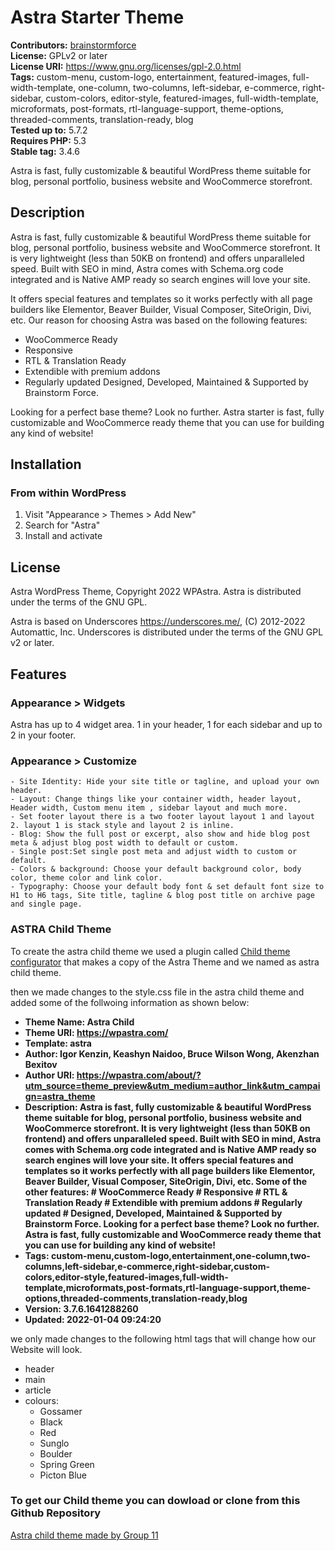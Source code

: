 # Astra Starter Theme #
**Contributors:** [brainstormforce](https://profiles.wordpress.org/brainstormforce)  
**License:** GPLv2 or later  
**License URI:** https://www.gnu.org/licenses/gpl-2.0.html  
**Tags:** custom-menu, custom-logo, entertainment, featured-images, full-width-template, one-column, two-columns, left-sidebar, e-commerce, right-sidebar, custom-colors, editor-style, featured-images, full-width-template, microformats, post-formats, rtl-language-support, theme-options, threaded-comments, translation-ready, blog  
**Tested up to:** 5.7.2  
**Requires PHP:** 5.3  
**Stable tag:** 3.4.6

Astra is fast, fully customizable & beautiful WordPress theme suitable for blog, personal portfolio, business website and WooCommerce storefront.

## Description ##

Astra is fast, fully customizable & beautiful WordPress theme suitable for blog, personal portfolio, business website and WooCommerce storefront. It is very lightweight (less than 50KB on frontend) and offers unparalleled speed. Built with SEO in mind, Astra comes with Schema.org code integrated and is Native AMP ready so search engines will love your site.

It offers special features and templates so it works perfectly with all page builders like Elementor, Beaver Builder, Visual Composer, SiteOrigin, Divi, etc. Our reason for choosing Astra was based on the following features:
* WooCommerce Ready 
* Responsive 
* RTL & Translation Ready 
* Extendible with premium addons 
* Regularly updated Designed, Developed, Maintained & Supported by Brainstorm Force.

Looking for a perfect base theme? Look no further. Astra starter is fast, fully customizable and WooCommerce ready theme that you can use for building any kind of website!

## Installation ##

### From within WordPress ###
1. Visit "Appearance > Themes > Add New"
2. Search for "Astra"
3. Install and activate

## License ##

Astra WordPress Theme, Copyright 2022 WPAstra.
Astra is distributed under the terms of the GNU GPL.

Astra is based on Underscores https://underscores.me/, (C) 2012-2022 Automattic, Inc.
Underscores is distributed under the terms of the GNU GPL v2 or later.

## Features ##

### Appearance > Widgets ###
Astra has up to 4 widget area. 1 in your header, 1 for each sidebar and up to 2 in your footer.

### Appearance > Customize ###
	- Site Identity: Hide your site title or tagline, and upload your own header.
	- Layout: Change things like your container width, header layout, Header width, Custom menu item , sidebar layout and much more.
	- Set footer layout there is a two footer layout layout 1 and layout 2. layout 1 is stack style and layout 2 is inline.
	- Blog: Show the full post or excerpt, also show and hide blog post meta & adjust blog post width to default or custom.
	- Single post:Set single post meta and adjust width to custom or default.
	- Colors & background: Choose your default background color, body color, theme color and link color.
	- Typography: Choose your default body font & set default font size to H1 to H6 tags, Site title, tagline & blog post title on archive page and single page.

### ASTRA Child Theme ###

To create the astra child theme we used a plugin called [Child theme configurator](https://wordpress.org/plugins/child-theme-configurator/) that makes a copy of the Astra Theme and we named as astra child theme.

then we made changes to the style.css file in the astra child theme and added some of the follwoing information as shown below:
* **Theme Name: Astra Child**
* **Theme URI: https://wpastra.com/**
* **Template: astra**
* **Author: Igor Kenzin, Keashyn Naidoo, Bruce Wilson Wong, Akenzhan Bexitov**
* **Author URI: https://wpastra.com/about/?utm_source=theme_preview&utm_medium=author_link&utm_campaign=astra_theme**
* **Description: Astra is fast, fully customizable &amp; beautiful WordPress theme suitable for blog, personal portfolio, business website and WooCommerce storefront. It is very lightweight (less than 50KB on frontend) and offers unparalleled speed. Built with SEO in mind, Astra comes with Schema.org code integrated and is Native AMP ready so search engines will love your site. It offers special features and templates so it works perfectly with all page builders like Elementor, Beaver Builder, Visual Composer, SiteOrigin, Divi, etc. Some of the other features: # WooCommerce Ready # Responsive # RTL &amp; Translation Ready # Extendible with premium addons # Regularly updated # Designed, Developed, Maintained &amp; Supported by Brainstorm Force. Looking for a perfect base theme? Look no further. Astra is fast, fully customizable and WooCommerce ready theme that you can use for building any kind of website!**
* **Tags: custom-menu,custom-logo,entertainment,one-column,two-columns,left-sidebar,e-commerce,right-sidebar,custom-colors,editor-style,featured-images,full-width-template,microformats,post-formats,rtl-language-support,theme-options,threaded-comments,translation-ready,blog**
* **Version: 3.7.6.1641288260**
* **Updated: 2022-01-04 09:24:20**

we only made changes to the following html tags that will change how our Website will look.

* header
* main
* article
* colours:
  * Gossamer 
  * Black
  * Red
  * Sunglo
  * Boulder
  * Spring Green
  * Picton Blue

### To get our Child theme you can dowload or clone from this Github Repository ###

[Astra child theme made by Group 11](https://github.com/cp3402-students/cp3402-2021-env-cp3402-group-11)



